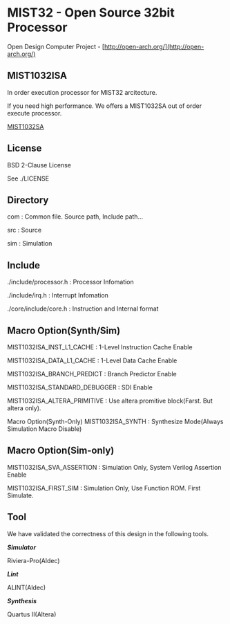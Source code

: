 MIST32 - Open Source 32bit Processor
==================

Open Design Computer Project - [http://open-arch.org/](http://open-arch.org/)

MIST1032ISA
---
In order execution processor for MIST32 arcitecture.

If you need high performance. We offers a MIST1032SA out of order execute processor.

[MIST1032SA](https://github.com/cpulabs/mist1032sa)

License
---
BSD 2-Clause License

See ./LICENSE

Directory
---
  com		:	Common file. Source path, Include path...
  
  src		:	Source
  
  sim		:	Simulation


Include
---
  ./include/processor.h				:	Processor Infomation
  
  ./include/irq.h						:	Interrupt Infomation
  
  ./core/include/core.h				:	Instruction and Internal format

Macro Option(Synth/Sim)
---
  MIST1032ISA_INST_L1_CACHE			:	1-Level Instruction Cache Enable 
  
  MIST1032ISA_DATA_L1_CACHE			:	1-Level Data Cache Enable
  
  MIST1032ISA_BRANCH_PREDICT		:	Branch Predictor Enable
  
  MIST1032ISA_STANDARD_DEBUGGER		:	SDI Enable

  MIST1032ISA_ALTERA_PRIMITIVE  : Use altera promitive block(Farst. But altera only).
  


Macro Option(Synth-Only)
  MIST1032ISA_SYNTH					:	Synthesize Mode(Always Simulation Macro Disable)
  
  
Macro Option(Sim-only)
---
  MIST1032ISA_SVA_ASSERTION			:	Simulation Only, System Verilog Assertion Enable
  
  MIST1032ISA_FIRST_SIM				:	Simulation Only, Use Function ROM. First Simulate.

  
Tool
---
We have validated the correctness of this design in the following tools.

***Simulator***

Riviera-Pro(Aldec)
 
***Lint***

ALINT(Aldec)

***Synthesis***

Quartus II(Altera)


